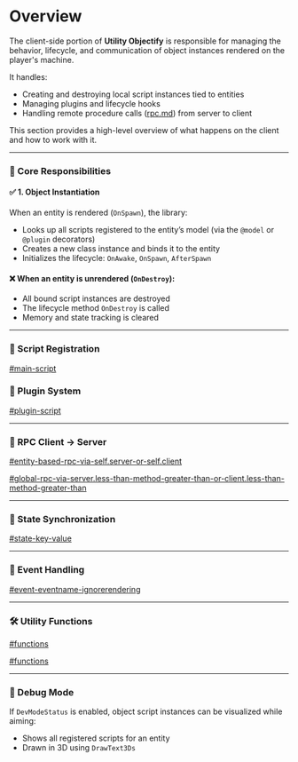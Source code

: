 # Overview

The client-side portion of **Utility Objectify** is responsible for managing the behavior, lifecycle, and communication of object instances rendered on the player's machine.

It handles:

* Creating and destroying local script instances tied to entities
* Managing plugins and lifecycle hooks
* Handling remote procedure calls ([rpc.md](../shared/rpc.md "mention")) from server to client

This section provides a high-level overview of what happens on the client and how to work with it.

***

### 🧠 Core Responsibilities

#### ✅ 1. Object Instantiation

When an entity is rendered (`OnSpawn`), the library:

* Looks up all scripts registered to the entity’s model (via the `@model` or `@plugin` decorators)
* Creates a new class instance and binds it to the entity
* Initializes the lifecycle: `OnAwake`, `OnSpawn`, `AfterSpawn`

#### ❌ When an entity is unrendered (`OnDestroy`):

* All bound script instances are destroyed
* The lifecycle method `OnDestroy` is called
* Memory and state tracking is cleared

***

### 🔧 Script Registration

[#main-script](../shared/type-of-scripts.md#main-script "mention")

### 🧩 Plugin System

[#plugin-script](../shared/type-of-scripts.md#plugin-script "mention")

***

### 📡 RPC Client → Server

[#entity-based-rpc-via-self.server-or-self.client](../shared/rpc.md#entity-based-rpc-via-self.server-or-self.client "mention")

[#global-rpc-via-server.less-than-method-greater-than-or-client.less-than-method-greater-than](../shared/rpc.md#global-rpc-via-server.less-than-method-greater-than-or-client.less-than-method-greater-than "mention")

***

### 🔄 State Synchronization

[#state-key-value](../shared/decorators.md#state-key-value "mention")

***

### 📣 Event Handling

[#event-eventname-ignorerendering](../shared/decorators.md#event-eventname-ignorerendering "mention")

***

### 🛠 Utility Functions

[#functions](framework.md#functions "mention")

[#functions](object-management.md#functions "mention")

***

### 🧪 Debug Mode

If `DevModeStatus` is enabled, object script instances can be visualized while aiming:

* Shows all registered scripts for an entity
* Drawn in 3D using `DrawText3Ds`
